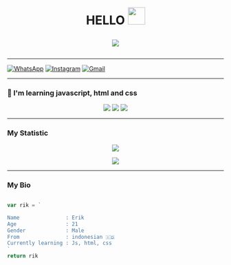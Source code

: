 <h1 align="center">HELLO <img src="https://user-images.githubusercontent.com/1303154/88677602-1635ba80-d120-11ea-84d8-d263ba5fc3c0.gif" width="40px" >


<p align="center">
<img align="center" height="auto" src="https://github.com/Shuichi126/Shuichi126/blob/main/img/img.jpg"/>
</P>

###
---------

[![WhatsApp](https://img.shields.io/badge/WhatsApp-25D366?style=for-the-badge&logo=whatsapp&logoColor=white)](https://wa.me/6282130301023)
[![Instagram](https://img.shields.io/badge/Instagram-ff63f0?style=for-the-badge&logo=instagram&logoColor=white)](https://www.instagram.com/itz.me.erick126/)
[![Gmail](https://img.shields.io/badge/Gmail-FF0000?style=for-the-badge&logo=gmail&logoColor=white)](http://erikpermana126@gmail.com/)

---------

### :page_with_curl: I'm learning javascript, html and css

<p align="center">
  <img src="https://img.shields.io/badge/-JavaScript-black?style=flat-square&logo=javascript" />
  <img src="https://img.shields.io/badge/-HTML-black?style=flat-square&logo=html5&logoColor=e34f26" />
  <img src="https://img.shields.io/badge/-CSS-black?style=flat-square&logo=css3&logoColor=1572b6" />
</p>

---------

### My Statistic
  <p align="center">
  <a href="[https://github.com/RikPrmna"><img src="https://github-readme-stats.vercel.app/api/top-langs/?username=Rlxfly&layout=compact&theme=nightowl" /></a>
</p>
  
  <p align="center">
  <a href="[https://github.com/RikPrmna"><img src="https://github-profile-summary-cards.vercel.app/api/cards/profile-details?username=Rlxfly&theme=monokai" /></a>
</p>

---------

### My Bio
```js

var rik = `

Name               : Erik
Age                : 21
Gender             : Male
From               : indonesian 🇮🇩
Currently learning : Js, html, css
`
return rik
```
